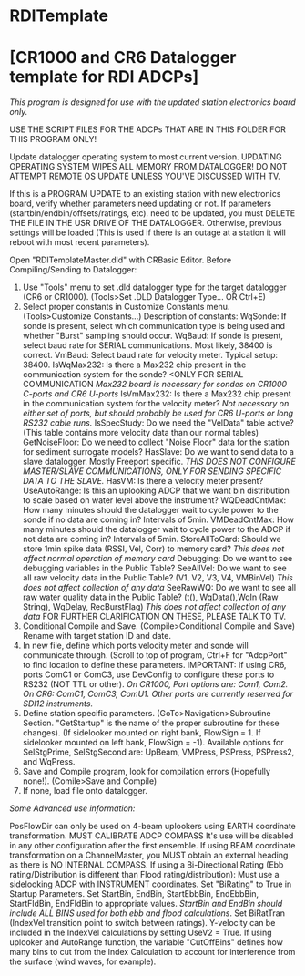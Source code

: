 # RDITemplate
# [CR1000 and CR6 Datalogger template for RDI ADCPs]

*This program is designed for use with the updated station electronics board only.*

USE THE SCRIPT FILES FOR THE ADCPs THAT ARE IN THIS FOLDER FOR THIS PROGRAM ONLY!

Update datalogger operating system to most current version. UPDATING OPERATING SYSTEM WIPES ALL MEMORY FROM DATALOGGER! DO NOT ATTEMPT REMOTE OS UPDATE UNLESS YOU'VE DISCUSSED WITH TV.


If this is a PROGRAM UPDATE to an existing station with new electronics board, verify whether parameters need updating or not. If parameters (startbin/endbin/offsets/ratings, etc). need to be updated, you must DELETE THE FILE IN THE USR DRIVE OF THE DATALOGGER. Otherwise, previous settings will be loaded (This is used if there is an outage at a station it will reboot with most recent parameters).

Open "RDITemplateMaster.dld" with CRBasic Editor.
Before Compiling/Sending to Datalogger:
1. Use "Tools" menu to set .dld datalogger type for the target datalogger (CR6 or CR1000). (Tools>Set .DLD Datalogger Type... OR Ctrl+E)
2. Select proper constants in Customize Constants menu. (Tools>Customize Constants...)
  Description of constants:
    WqSonde: If sonde is present, select which communication type is being used and whether "Burst" sampling should occur.
    WqBaud: If sonde is present, select baud rate for SERIAL communications. Most likely, 38400 is correct.
    VmBaud: Select baud rate for velocity meter. Typical setup: 38400.
    IsWqMax232: Is there a Max232 chip present in the communication system for the sonde? <ONLY FOR SERIAL COMMUNICATION
      *Max232 board is necessary for sondes on CR1000 C-ports and CR6 U-ports*
    IsVmMax232: Is there a Max232 chip present in the communication system for the velocity meter?
      *Not necessary on either set of ports, but should probably be used for CR6 U-ports or long RS232 cable runs.*
    IsSpecStudy: Do we need the "VelData" table active? (This table contains more velocity data than our normal tables)
    GetNoiseFloor: Do we need to collect "Noise Floor" data for the station for sediment surrogate models?
    HasSlave: Do we want to send data to a slave datalogger. Mostly Freeport specific. 
      *THIS DOES NOT CONFIGURE MASTER/SLAVE COMMUNICATIONS, ONLY FOR SENDING SPECIFIC DATA TO THE SLAVE.*
    HasVM: Is there a velocity meter present?
    UseAutoRange: Is this an uplooking ADCP that we want bin distribution to scale based on water level above the instrument?
    WQDeadCntMax: How many minutes should the datalogger wait to cycle power to the sonde if no data are coming in? Intervals of 5min.
    VMDeadCntMax: How many minutes should the datalogger wait to cycle power to the ADCP if not data are coming in? Intervals of 5min.
    StoreAllToCard: Should we store 1min spike data (RSSI, Vel, Corr) to memory card?
      *This does not affect normal operation of memory card*
    Debugging: Do we want to see debugging variables in the Public Table?
    SeeAllVel: Do we want to see all raw velocity data in the Public Table? (V1, V2, V3, V4, VMBinVel)
      *This does not affect collection of any data*
    SeeRawWQ: Do we want to see all raw water quality data in the Public Table? (t(), WqData(),WqIn (Raw String), WqDelay, RecBurstFlag)
      *This does not affect collection of any data*
  FOR FURTHER CLARIFICATION ON THESE, PLEASE TALK TO TV.
3. Conditional Compile and Save. (Compile>Conditional Compile and Save) Rename with target station ID and date.
4. In new file, define which ports velocity meter and sonde will communicate through. (Scroll to top of program, Ctrl+F for "AdcpPort" to find location to define these parameters. IMPORTANT: If using CR6, ports ComC1 or ComC3, use DevConfig to configure these ports to RS232 (NOT TTL or other).
  *On CR1000, Port options are: Com1, Com2. On CR6: ComC1, ComC3, ComU1. Other ports are currently reserved for SDI12 instruments.*
5. Define station specific parameters. (GoTo>Navigation>Subroutine Section. "GetStartup" is the name of the proper subroutine for these changes). (If sidelooker mounted on right bank, FlowSign = 1. If sidelooker mounted on left bank, FlowSign = -1). Available options for SelStgPrime, SelStgSecond are: UpBeam, VMPress, PSPress, PSPress2, and WqPress.
6. Save and Compile program, look for compilation errors (Hopefully none!). (Comile>Save and Compile)
7. If none, load file onto datalogger.


*Some Advanced use information:*

PosFlowDir can only be used on 4-beam uplookers using EARTH coordinate transformation. MUST CALIBRATE ADCP COMPASS
  It's use will be disabled in any other configuration after the first ensemble.
If using BEAM coordinate transformation on a ChannelMaster, you MUST obtain an external heading as there is NO INTERNAL COMPASS.
If using a Bi-Directional Rating (Ebb rating/Distribution is different than Flood rating/distribution):
  Must use a sidelooking ADCP with INSTRUMENT coordinates.
  Set "BiRating" to True in Startup Parameters. 
  Set StartBin, EndBin, StartEbbBin, EndEbbBin, StartFldBin, EndFldBin to appropriate values. *StartBin and EndBin should include ALL     BINS used for both ebb and flood calculations*.
  Set BiRatTran (IndexVel transition point to switch between ratings).
Y-velocity can be included in the IndexVel calculations by setting UseV2 = True.
If using uplooker and AutoRange function, the variable "CutOffBins" defines how many bins to cut from the Index Calculation to account for interference from the surface (wind waves, for example).
